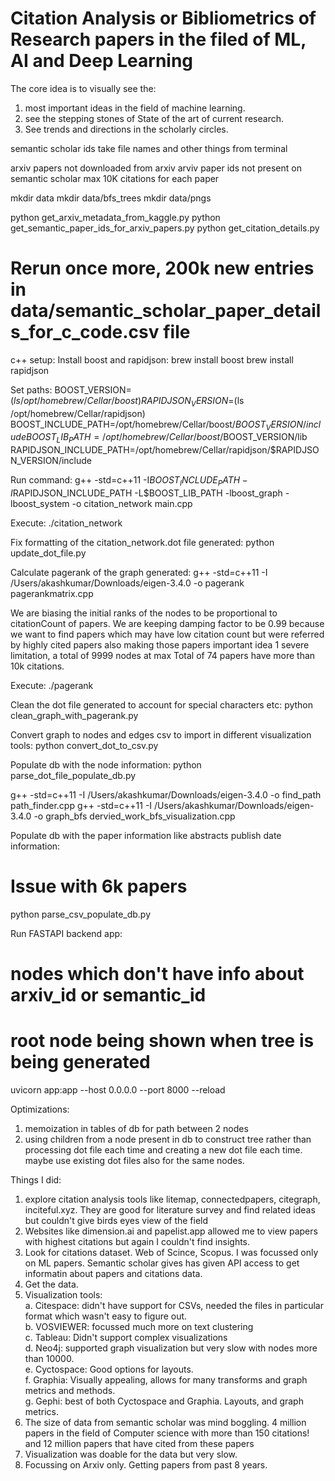 # Citation Analysis or Bibliometrics of Research papers in the filed of ML, AI and Deep Learning

The core idea is to visually see the:
1. most important ideas in the field of machine learning.
2. see the stepping stones of State of the art of current research.
3. See trends and directions in the scholarly circles.

semantic scholar ids
take file names and other things from terminal

arxiv papers not downloaded from arxiv
arviv paper ids not present on semantic scholar
max 10K citations for each paper

mkdir data
mkdir data/bfs_trees
mkdir data/pngs

python get_arxiv_metadata_from_kaggle.py
python get_semantic_paper_ids_for_arxiv_papers.py
python get_citation_details.py

# Rerun once more, 200k new entries in data/semantic_scholar_paper_details_for_c_code.csv file

c++ setup:
Install boost and rapidjson:
brew install boost
brew install rapidjson


Set paths:
BOOST_VERSION=$(ls /opt/homebrew/Cellar/boost)
RAPIDJSON_VERSION=$(ls /opt/homebrew/Cellar/rapidjson)
BOOST_INCLUDE_PATH=/opt/homebrew/Cellar/boost/$BOOST_VERSION/include
BOOST_LIB_PATH=/opt/homebrew/Cellar/boost/$BOOST_VERSION/lib
RAPIDJSON_INCLUDE_PATH=/opt/homebrew/Cellar/rapidjson/$RAPIDJSON_VERSION/include

Run command:
g++ -std=c++11 -I$BOOST_INCLUDE_PATH -I$RAPIDJSON_INCLUDE_PATH -L$BOOST_LIB_PATH -lboost_graph -lboost_system -o citation_network main.cpp

Execute:
./citation_network

Fix formatting of the citation_network.dot file generated:
python update_dot_file.py

Calculate pagerank of the graph generated:
g++ -std=c++11 -I /Users/akashkumar/Downloads/eigen-3.4.0 -o pagerank pagerankmatrix.cpp

We are biasing the initial ranks of the nodes to be proportional to citationCount of papers.
We are keeping damping factor to be 0.99 because we want to find papers which may have low citation count but were 
referred by highly cited papers also making those papers important idea
1 severe limitation, a total of 9999 nodes at max
Total of 74 papers have more than 10k citations.

Execute:
./pagerank

Clean the dot file generated to account for special characters etc:
python clean_graph_with_pagerank.py

Convert graph to nodes and edges csv to import in different visualization tools:
python convert_dot_to_csv.py

Populate db with the node information:
python parse_dot_file_populate_db.py

g++ -std=c++11 -I /Users/akashkumar/Downloads/eigen-3.4.0 -o find_path path_finder.cpp 
g++ -std=c++11 -I /Users/akashkumar/Downloads/eigen-3.4.0 -o graph_bfs dervied_work_bfs_visualization.cpp

Populate db with the paper information like abstracts publish date information:
# Issue with 6k papers
python parse_csv_populate_db.py

Run FASTAPI backend app:
# nodes which don't have info about arxiv_id or semantic_id
# root node being shown when tree is being generated
uvicorn app:app --host 0.0.0.0 --port 8000 --reload

Optimizations:
1. memoization in tables of db for path between 2 nodes
2. using children from a node present in db to construct tree rather than processing dot file each time and creating a new dot file each time. maybe use existing dot files also for the same nodes.

Things I did:
1. explore citation analysis tools like litemap, connectedpapers, citegraph, inciteful.xyz. They are good for literature survey and find related ideas but couldn't give birds eyes view of the field
2. Websites like dimension.ai and papelist.app allowed me to view papers with highest citations but again I couldn't find insights.
3. Look for citations dataset. Web of Scince, Scopus.  I was focussed only on ML papers. Semantic scholar gives has given API access to get informatin about papers and citations data.
4. Get the data.
5. Visualization tools:  
   a. Citespace: didn't have support for CSVs, needed the files in particular format which wasn't easy to figure out.  
   b. VOSVIEWER: focussed much more on text clustering  
c. Tableau: Didn't support complex visualizations  
d. Neo4j: supported graph visualization but very slow with nodes more than 10000.  
e. Cyctospace: Good options for layouts.    
f. Graphia: Visually appealing, allows for many transforms and graph metrics and methods.  
g. Gephi: best of both Cyctospace and Graphia. Layouts, and graph metrics.  
6. The size of data from semantic scholar was mind boggling. 4 million papers in the field of Computer science with more than 150 citations! and 12 million papers that have cited from these papers
7. Visualization was doable for the data but very slow.
8. Focussing on Arxiv only. Getting papers from past 8 years.

